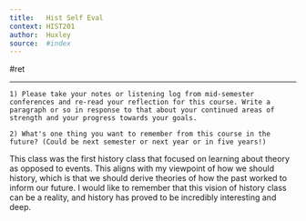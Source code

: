 ```yaml
---
title:   Hist Self Eval 
context: HIST201
author:  Huxley
source:  #index
---
```


#ret 

---


```
1) Please take your notes or listening log from mid-semester conferences and re-read your reflection for this course. Write a paragraph or so in response to that about your continued areas of strength and your progress towards your goals. 

2) What's one thing you want to remember from this course in the future? (Could be next semester or next year or in five years!)
```



This class was the first history class that focused on learning about theory as opposed to events. This aligns with my viewpoint of how we should history, which is that we should derive theories of how the past worked to inform our future. I would like to remember that this vision of history class can be a reality, and history has proved to be incredibly interesting and deep. 




































